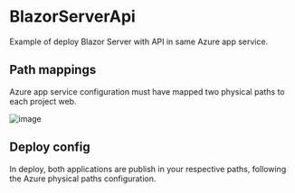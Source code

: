 # BlazorServerApi

Example of deploy Blazor Server with API in same Azure app service.

## Path mappings

Azure app service configuration must have mapped two physical paths to each project web.

![image](https://user-images.githubusercontent.com/69880922/220433628-37dbc8f5-a399-4d19-86a9-8332a4747144.png)

## Deploy config

In deploy, both applications are publish in your respective paths, following the Azure physical paths configuration.

